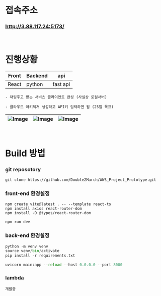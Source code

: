 # 접속주소
### http://3.88.117.24:5173/

<br/>

# 진행상황
|Front|Backend|api|
|-|-|-|
|React|python|fast api|

```
- 채팅주고 받는 서비스 클라이언트 완성 (사실상 로컬서버)

- 클라우드 아키텍처 생성하고 API키 입력하면 됨 (25일 목표)
```

|![Image](https://github.com/user-attachments/assets/3aaf3bd6-0cca-4748-a38c-5c0731245c94)|![Image](https://github.com/user-attachments/assets/9784421b-82ae-431f-8f3a-6555d51a3707)|![Image](https://github.com/user-attachments/assets/59a2aea2-b6a6-4b25-a66a-fe618d241523)|
|-|-|-|

<br>

# Build 방법

### git reposotory
```
git clone https://github.com/Double2March/AWS_Project_Prototype.git
```
### front-end 환경설정
```
npm create vite@latest . -- --template react-ts
npm install axios react-router-dom
npm install -D @types/react-router-dom

npm run dev
```
### back-end 환경설정
```python
python -m venv venv
source venv/bin/activate
pip install -r requirements.txt

uvicorn main:app --reload --host 0.0.0.0 --port 8000
```
### lambda
```
개발중
```
